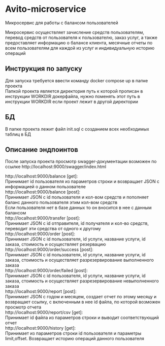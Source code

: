 # Avito-microservice
Микросервис для работы с балансом пользователей

Микросервис осуществляет зачисление средств пользователям, перевод средств от пользователя к пользователю, заказ услуг, а также предоставляет информацию о балансе клиента, месячные отчеты по всем пользователям для каждой из услуг и индивидуальную историю операций

Инструкция по запуску
---------------------

Для запуска требуется ввести команду docker compose up в папке проекта  
Папкой проекта является директория путь к которой прописан в инструкции WORKDIR докерфайла, нужно поменять этот путь в инструкции WORKDIR если проект лежит в другой директории

БД
---------

В папке проекта лежит файл init.sql с созданием всех необходимых таблиц в БД

Описание эндпоинтов
---------------------

После запуска проекта просмотр swagger-документации возможен по ссылке http://localhost:9000/swagger/index.html  

http://localhost:9000/balance [get]:  
Принимает id пользователя из параметров строки и возвращает JSON с информацией о данном пользователе  
http://localhost:9000/balance [post]:  
Принимает JSON с id пользователя и кол-вом средств и пополняет баланс данного пользователя этим кол-вом средств  
                Если пользователя нет в базе данных то он вносится в нее с данным балансом  
http://localhost:9000/transfer [post]:  
Принимает JSON с id отправителя, id получателя и кол-во средств, переводит эти средства от одного к другому  
http://localhost:9000/order [post]:  
Принимает JSON с id пользователя, id услуги, название услуги, id заказа, стоимость и осуществляет резервацию  
http://localhost:9000/order/success [post]:  
Принимает JSON с id пользователя, id услуги, название услуги, id заказа, стоимость и осуществляет разрезервирование выполненного заказа  
http://localhost:9000/order/failed [post]:  
Принимает JSON с id пользователя, id услуги, название услуги, id заказа, стоимость и осуществляет разрезервирование невыполненного заказа  
http://localhost:9000/report [post]:  
Принимает JSON с годом и месяцем, создает отчет по этому месяцу и возвращает ссылку, с включенным в нее id файла, по которой возможен просмотр отчета  
http://localhost:9000/report/csv [get]:  
Принимает id файла из параметров строки и выводит соответствующий отчет  
http://localhost:9000/history [get]:  
Принимает из параметров строки id пользователя и параметры limit,offset. Возвращает историю операций данного пользователя  




